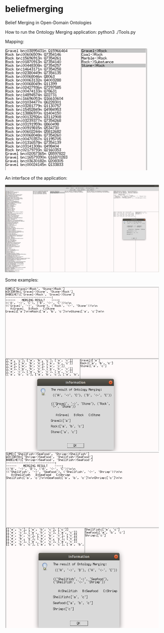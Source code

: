 # beliefmerging
Belief Merging in Open-Domain Ontologies

How to run the Ontology Merging application:
python3 ./Tools.py

Mapping:

![Test Image 1](Images/Mapping.png)



An interface of the application:

![Test Image 2](Images/Application.png)


Some examples:

![Test Image 3](Images/Example2.png)
![Test Image 4](Images/Example_Application.png)

